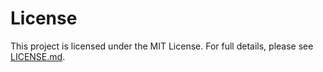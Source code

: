 # License

This project is licensed under the MIT License. For full details, please see [LICENSE.md](LICENSE.md).
